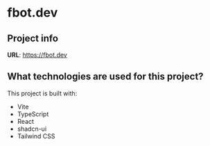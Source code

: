# fbot.dev

## Project info

**URL**: https://fbot.dev

## What technologies are used for this project?

This project is built with:

- Vite
- TypeScript
- React
- shadcn-ui
- Tailwind CSS
